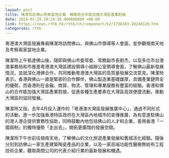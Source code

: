 ```yaml
---
layout: post
title: 陳潔玲訪佛山考察當地企業　稱兩地合作能加強大灣區產業對接
date: 2024-01-29 20:24:36.000000000 +08:00
link: https://news.rthk.hk/rthk/ch/component/k2/1738303-20240129.htm
categories: rthk
---
```


粵港澳大灣區發展專員陳潔玲訪問佛山，與佛山市領導等人會面，並參觀嶺南天地及考察兩家當地企業。

陳潔玲上午抵達佛山後，隨即與佛山市委常委、常務副市長劉杰，以及多位市台港澳事務局和市推進粵港澳大灣區建設領導小組辦公室領導會面，了解佛山最新發展情況，並就深化港佛合作，共同推動粵港澳大灣區的高質量發展交流意見。陳潔玲表示，香港與佛山一直是緊密的合作夥伴，佛山製造業基礎雄厚，具備產業鏈齊全的優勢，而香港則在金融、商貿、物流、管理和專業服務有豐富的經驗。香港和佛山的合作能加強大灣區產業對接，促進各種生產要素在大灣區高效便捷流動，推動大灣區的協同發展。

陳潔玲又指，去年4月投入運作的「粵港澳大灣區發展推廣中心」，通過不同形式的活動，進一步加強香港特區政府在大灣區內地城市的宣傳推廣，為有意進駐佛山的港人港企提供實務性協助，同時鼓勵內地包括佛山的人才和企業，善用香港「一國兩制」的獨特優勢「走出去」，開拓更廣闊的發展空間。

陳潔玲下午亦前往嶺南天地，了解佛山的文化旅遊產業發展和舊城活化經驗。隨後分別到訪佛山一家生產建築陶瓷產品的企業，以及一家高端功能性醫療無紡布工程技術企業，聽取兩間公司的代表介紹行業的最新發展和機遇。
